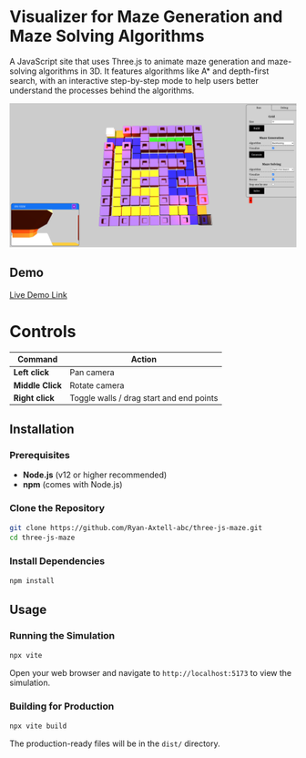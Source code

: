 # Visualizer for Maze Generation and Maze Solving Algorithms

A JavaScript site that uses Three.js to animate maze generation and maze-solving algorithms in 3D. It features algorithms like A\* and depth-first search, with an interactive step-by-step mode to help users better understand the processes behind the algorithms.

![Maze Generation and Maze Solving Screenshot](https://github.com/Ryan-Axtell-abc/three-js-maze/blob/main/assets/screenshot.png)

## Demo

[Live Demo Link](https://maze.ryanaxtell.dev/)

# Controls

| Command          | Action                                   |
|------------------|------------------------------------------|
| **Left click**   | Pan camera                               |
| **Middle Click** | Rotate camera                            |
| **Right click**  | Toggle walls / drag start and end points |

## Installation

### Prerequisites

- **Node.js** (v12 or higher recommended)
- **npm** (comes with Node.js)

### Clone the Repository

```bash
git clone https://github.com/Ryan-Axtell-abc/three-js-maze.git
cd three-js-maze
```

### Install Dependencies

```bash
npm install
```

## Usage

### Running the Simulation

```bash
npx vite
```

Open your web browser and navigate to `http://localhost:5173` to view the simulation.

### Building for Production

```bash
npx vite build
```

The production-ready files will be in the `dist/` directory.